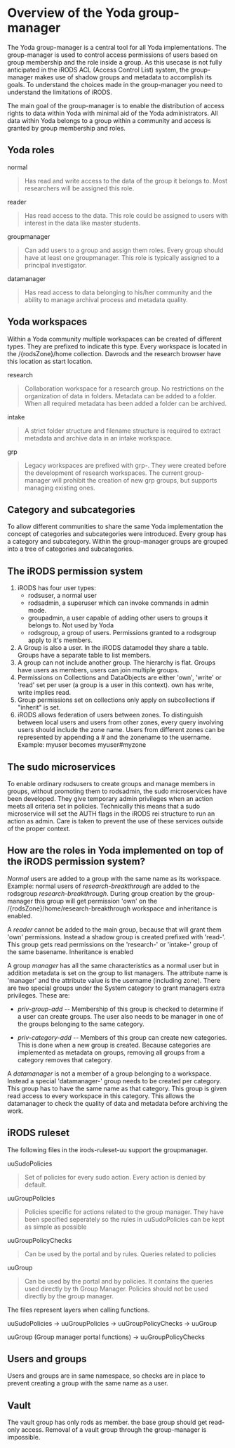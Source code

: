 # Overview of the Yoda group-manager
The Yoda group-manager is a central tool for all Yoda implementations. The group-manager is used to control access permissions of users based on group membership and the role inside a group. As this usecase is not fully anticipated in the iRODS ACL (Access Control List) system, the group-manager makes use of shadow groups and metadata to accomplish its goals. To understand the choices made in the group-manager you need to understand the limitations of iRODS.


The main goal of the group-manager is to enable the distribution of access rights to data within Yoda with minimal aid of the Yoda administrators. All data within Yoda belongs to a group within a community and access is granted by group membership and roles.

## Yoda roles
normal
> Has read and write access to the data of the group it belongs to. Most researchers will be assigned this role.

reader
> Has read access to the data. This role could be assigned to users with interest in the data like master students.

groupmanager

> Can add users to a group and assign them roles. Every group should have at least one groupmanager. This role is typically assigned to a principal investigator.


datamanager
> Has read access to data belonging to his/her community and the ability to manage archival process and metadata quality.


## Yoda workspaces
Within a Yoda community multiple workspaces can be created of different types. They are prefixed to indicate this type. Every workspace is located in the /{rodsZone}/home collection. Davrods and the research browser have this location as start location.

research
> Collaboration workspace for a research group. No restrictions on the organization of data in folders. Metadata can be added to a folder. When all required metadata has been added a folder can be archived.

intake
> A strict folder structure and filename structure is required to extract metadata and archive data in an intake workspace.

grp
> Legacy workspaces are prefixed with grp-. They were created before the development of research workspaces. The current group-manager will prohibit the creation of new grp groups, but supports managing existing ones.


## Category and subcategories
To allow different communities to share the same Yoda implementation the concept of categories and subcategories were introduced. Every group has a category and subcategory. Within the group-manager groups are grouped into a tree of categories and subcategories.

## The iRODS permission system
1. iRODS has four user types:
	- rodsuser, a normal user
	- rodsadmin, a superuser which can invoke commands in admin mode.
	- groupadmin, a user capable of adding other users to groups it belongs to. Not used by Yoda
	- rodsgroup, a group of users. Permissions granted to a rodsgroup apply to it's members.
2. A Group is also a user. In the iRODS datamodel they share a table. Groups have a separate table to list members.
3. A group can not include another group. The hierarchy is flat. Groups have users as members, users can join multiple groups.
4. Permissions on Collections and DataObjects are either 'own', 'write' or 'read' set per user (a group is a user in this context). own has write, write implies read.
5. Group permissions set on collections only apply on subcollections if "inherit" is set.
6. iRODS allows federation of users between zones. To distinguish between local users and users from other zones, every query involving users should include the zone name.  Users from different zones can be represented by appending a # and the zonename to the username. Example: myuser becomes myuser#myzone


## The sudo microservices
To enable ordinary rodsusers to create groups and manage members in groups, without promoting them to rodsadmin, the sudo microservices have been developed. They give temporary admin privileges when an action meets all criteria set in policies. Technically this means that a sudo microservice will set the AUTH flags in the iRODS rei structure to run an action as admin. Care is taken to prevent the use of these services outside of the proper context.


## How are the roles in Yoda implemented on top of the iRODS permission system?
*Normal* users are added to a group with the same name as its workspace. Example: normal users of *research-breakthrough* are added to the rodsgroup *research-breakthrough*. During group creation by the group-manager this group will get permission 'own' on the /{rodsZone}/home/research-breakthrough workspace and inheritance is enabled.

A *reader* cannot be added to the main group, because that will grant them 'own' permissions. Instead a shadow group is created prefixed with 'read-'. This group gets read permissions on the 'research-' or 'intake-' group of the same basename. Inheritance is enabled

A group *manager* has all the same characteristics as a normal user but in addition metadata is set on the group to list managers. The attribute name is 'manager' and the attribute value is the username (including zone). There are two special groups under the System category to grant managers extra privileges. These are:
  - *priv-group-add* --
    Membership of this group is checked to determine if a user can create groups. The user also needs to be manager in one of the groups belonging to the same category.

  - *priv-category-add* --
    Members of this group can create new categories. This is done when a new group is created. Because categories are implemented as metadata on groups, removing all groups from a category removes that category.

A *datamanager* is not a member of a group belonging to a workspace. Instead a special 'datamanager-' group needs to be created per category. This group has to have the same name as that category. This group is given read access to every workspace in this category. This allows the datamanager to check the quality of data and metadata before archiving the work.

## iRODS ruleset
The following files in the irods-ruleset-uu support the groupmanager.

uuSudoPolicies
> Set of policies for every sudo action. Every action is denied by default.

uuGroupPolicies
> Policies specific for actions related to the group manager. They have been specified seperately so the rules in uuSudoPolicies can be kept as simple as possible

uuGroupPolicyChecks
> Can be used by the portal and by rules. Queries related to policies

uuGroup
> Can be used by the portal and by policies. It contains the queries used directly by th Group Manager. Policies should not be used directly by the group manager.

The files represent layers when calling functions.

uuSudoPolicies -> uuGroupPolicies -> uuGroupPolicyChecks -> uuGroup

uuGroup (Group manager portal functions) -> uuGroupPolicyChecks


## Users and groups
Users and groups are in same namespace, so checks are in place to prevent creating a group with the same name as a user.


## Vault
The vault group has only rods as member. the base group should get read-only access. Removal of a vault group through the group-manager is impossible.
